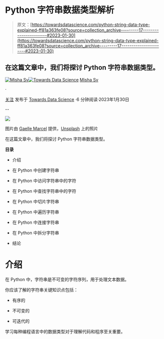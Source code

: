 # Python 字符串数据类型解析

> 原文：[https://towardsdatascience.com/python-string-data-type-explained-ff81a363fe08?source=collection_archive---------17-----------------------#2023-01-30](https://towardsdatascience.com/python-string-data-type-explained-ff81a363fe08?source=collection_archive---------17-----------------------#2023-01-30)

## 在这篇文章中，我们将探讨 Python 字符串数据类型。

[](https://pyshark.medium.com/?source=post_page-----ff81a363fe08--------------------------------)[![Misha Sv](../Images/d3f9605e2c7020246ff793869728e218.png)](https://pyshark.medium.com/?source=post_page-----ff81a363fe08--------------------------------)[](https://towardsdatascience.com/?source=post_page-----ff81a363fe08--------------------------------)[![Towards Data Science](../Images/a6ff2676ffcc0c7aad8aaf1d79379785.png)](https://towardsdatascience.com/?source=post_page-----ff81a363fe08--------------------------------) [Misha Sv](https://pyshark.medium.com/?source=post_page-----ff81a363fe08--------------------------------)

·

[关注](https://medium.com/m/signin?actionUrl=https%3A%2F%2Fmedium.com%2F_%2Fsubscribe%2Fuser%2F685c2995a8e&operation=register&redirect=https%3A%2F%2Ftowardsdatascience.com%2Fpython-string-data-type-explained-ff81a363fe08&user=Misha+Sv&userId=685c2995a8e&source=post_page-685c2995a8e----ff81a363fe08---------------------post_header-----------) 发布于 [Towards Data Science](https://towardsdatascience.com/?source=post_page-----ff81a363fe08--------------------------------) ·6 分钟阅读·2023年1月30日[](https://medium.com/m/signin?actionUrl=https%3A%2F%2Fmedium.com%2F_%2Fvote%2Ftowards-data-science%2Fff81a363fe08&operation=register&redirect=https%3A%2F%2Ftowardsdatascience.com%2Fpython-string-data-type-explained-ff81a363fe08&user=Misha+Sv&userId=685c2995a8e&source=-----ff81a363fe08---------------------clap_footer-----------)

--

[](https://medium.com/m/signin?actionUrl=https%3A%2F%2Fmedium.com%2F_%2Fbookmark%2Fp%2Fff81a363fe08&operation=register&redirect=https%3A%2F%2Ftowardsdatascience.com%2Fpython-string-data-type-explained-ff81a363fe08&source=-----ff81a363fe08---------------------bookmark_footer-----------)![](../Images/251d45286cc239a7aea658321c440a0f.png)

图片由 [Gaelle Marcel](https://unsplash.com/@gaellemarcel?utm_source=unsplash&utm_medium=referral&utm_content=creditCopyText) 提供，[Unsplash](https://unsplash.com/photos/S6hz7Y1FCTs?utm_source=unsplash&utm_medium=referral&utm_content=creditCopyText) 上的照片

在这篇文章中，我们将探讨 Python 字符串数据类型。

**目录**

+   介绍

+   在 Python 中创建字符串

+   在 Python 中访问字符串中的字符

+   在 Python 中查找字符串中的字符

+   在 Python 中切片字符串

+   在 Python 中遍历字符串

+   在 Python 中连接字符串

+   在 Python 中拆分字符串

+   结论

# 介绍

在 Python 中，字符串是不可变的字符序列，用于处理文本数据。

你应该了解的字符串关键知识点包括：

+   有序的

+   不可变的

+   可迭代的

学习每种编程语言中的数据类型对于理解代码和程序至关重要。

